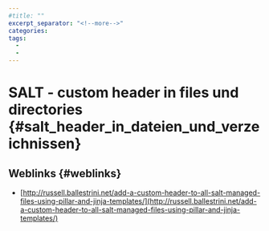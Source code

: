 ```yaml
---
#title: ""
excerpt_separator: "<!--more-->"
categories:
tags:
  - 
  - 
---
```



# SALT - custom header in files und directories {#salt_header_in_dateien_und_verzeichnissen}

## Weblinks {#weblinks}

* [http://russell.ballestrini.net/add-a-custom-header-to-all-salt-managed-files-using-pillar-and-jinja-templates/](http://russell.ballestrini.net/add-a-custom-header-to-all-salt-managed-files-using-pillar-and-jinja-templates/)



